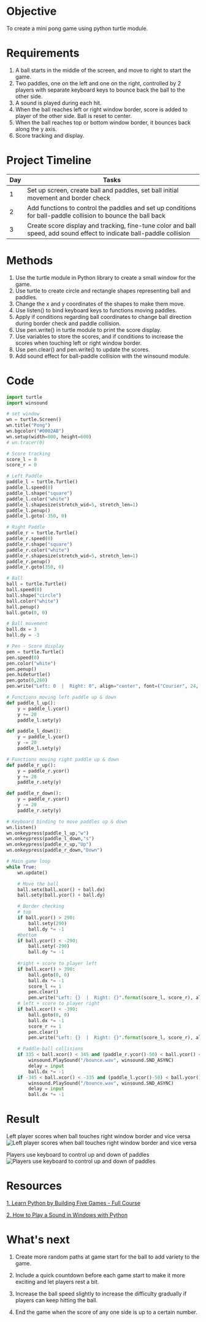 # Objective
To create a mini pong game using python turtle module.

# Requirements
1. A ball starts in the middle of the screen, and move to right to start the game.
2. Two paddles, one on the left and one on the right, controlled by 2 players with separate keyboard keys to bounce back the ball to the other side.
3. A sound is played during each hit.
4. When the ball reaches left or right window border, score is added to player of the other side. Ball is reset to center.
5. When the ball reaches top or bottom window border, it bounces back along the y axis.
6. Score tracking and display.

# Project Timeline
|Day|Tasks|
|---|---|
|1|Set up screen, create ball and paddles, set ball initial movement and border check|
|2|Add functions to control the paddles and set up conditions for ball-paddle collision to bounce the ball back|
|3|Create score display and tracking, fine-tune color and ball speed, add sound effect to indicate ball-paddle collision|

# Methods
1. Use the turtle module in Python library to create a small window for the game. 
2. Use turtle to create circle and rectangle shapes representing ball and paddles.
3. Change the x and y coordinates of the shapes to make them move.
4. Use listen() to bind keyboard keys to functions moving paddles.
5. Apply if conditions regarding ball coordinates to change ball direction during border check and paddle collision.
6. Use pen.write() in turtle module to print the score display.
7. Use variables to store the scores, and if conditions to increase the scores when touching left or right window border.
8. Use pen.clear() and pen.write() to update the scores.
9. Add sound effect for ball-paddle collision with the winsound module.

# Code
```py
import turtle
import winsound

# set window
wn = turtle.Screen()
wn.title("Pong")
wn.bgcolor("#0002AB")
wn.setup(width=800, height=600)
# wn.tracer(0)

# Score tracking
score_l = 0
score_r = 0

# Left Paddle
paddle_l = turtle.Turtle()
paddle_l.speed(0)
paddle_l.shape("square")
paddle_l.color("white")
paddle_l.shapesize(stretch_wid=5, stretch_len=1)
paddle_l.penup()
paddle_l.goto(-350, 0)

# Right Paddle
paddle_r = turtle.Turtle()
paddle_r.speed(0)
paddle_r.shape("square")
paddle_r.color("white")
paddle_r.shapesize(stretch_wid=5, stretch_len=1)
paddle_r.penup()
paddle_r.goto(350, 0)

# Ball
ball = turtle.Turtle()
ball.speed(0)
ball.shape("circle")
ball.color("white")
ball.penup()
ball.goto(0, 0)

# Ball movement
ball.dx = 3
ball.dy = -3

# Pen - Score display
pen = turtle.Turtle()
pen.speed(0)
pen.color("white")
pen.penup()
pen.hideturtle()
pen.goto(0,260)
pen.write("Left: 0  |  Right: 0", align="center", font=("Courier", 24, "normal"))

# Functions moving left paddle up & down
def paddle_l_up():
    y = paddle_l.ycor()
    y += 20
    paddle_l.sety(y)

def paddle_l_down():
    y = paddle_l.ycor()
    y -= 20
    paddle_l.sety(y)

# Functions moving right paddle up & down
def paddle_r_up():
    y = paddle_r.ycor()
    y += 20
    paddle_r.sety(y)

def paddle_r_down():
    y = paddle_r.ycor()
    y -= 20
    paddle_r.sety(y)

# Keyboard binding to move paddles up & down
wn.listen()
wn.onkeypress(paddle_l_up,"w")
wn.onkeypress(paddle_l_down,"s")
wn.onkeypress(paddle_r_up,"Up")
wn.onkeypress(paddle_r_down,"Down")

# Main game loop
while True:
    wn.update()

    # Move the ball
    ball.setx(ball.xcor() + ball.dx)
    ball.sety(ball.ycor() + ball.dy)

    # Border checking
    # top
    if ball.ycor() > 290:
        ball.sety(290)
        ball.dy *= -1
    #bottom
    if ball.ycor() < -290:
        ball.sety(-290)
        ball.dy *= -1
    
    #right + score to player left
    if ball.xcor() > 390:
        ball.goto(0, 0)
        ball.dx *= -1
        score_l += 1
        pen.clear()
        pen.write("Left: {}  |  Right: {}".format(score_l, score_r), align="center", font=("Courier", 24, "normal"))
    # left + score to player right
    if ball.xcor() < -390:
        ball.goto(0, 0)
        ball.dx *= -1
        score_r += 1
        pen.clear()
        pen.write("Left: {}  |  Right: {}".format(score_l, score_r), align="center", font=("Courier", 24, "normal"))

    # Paddle-ball collisions
    if 335 < ball.xcor() < 345 and (paddle_r.ycor()-50) < ball.ycor() < (paddle_r.ycor()+50):
        winsound.PlaySound("/bounce.wav", winsound.SND_ASYNC)
        delay = input
        ball.dx *= -1
    if -345 < ball.xcor() < -335 and (paddle_l.ycor()-50) < ball.ycor() < (paddle_l.ycor()+50):
        winsound.PlaySound("/bounce.wav", winsound.SND_ASYNC)
        delay = input
        ball.dx *= -1
```

# Result
Left player scores when ball touches right window border and vice versa
![Left player scores when ball touches right window border and vice versa](pong01.jpg)

Players use keyboard to control up and down of paddles
![Players use keyboard to control up and down of paddles](pong02.jpg)

# Resources
[1. Learn Python by Building Five Games - Full Course](https://www.youtube.com/watch?v=XGf2GcyHPhc&t=78s&ab_channel=freeCodeCamp.org)

[2. How to Play a Sound in Windows with Python](https://www.youtube.com/watch?v=1FyqFqAN9UM&ab_channel=TokyoEdtech)

# What's next
1. Create more random paths at game start for the ball to add variety to the game.

2. Include a quick countdown before each game start to make it more exciting and let players rest a bit.

3. Increase the ball speed slightly to increase the difficulty gradually if players can keep hitting the ball.

4. End the game when the score of any one side is up to a certain number.
